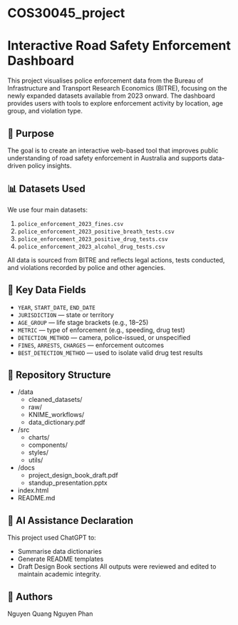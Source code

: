 # COS30045_project
# Interactive Road Safety Enforcement Dashboard

This project visualises police enforcement data from the Bureau of Infrastructure and Transport Research Economics (BITRE), focusing on the newly expanded datasets available from 2023 onward. The dashboard provides users with tools to explore enforcement activity by location, age group, and violation type.

## 🚀 Purpose

The goal is to create an interactive web-based tool that improves public understanding of road safety enforcement in Australia and supports data-driven policy insights.

## 📊 Datasets Used

We use four main datasets:
1. `police_enforcement_2023_fines.csv`
2. `police_enforcement_2023_positive_breath_tests.csv`
3. `police_enforcement_2023_positive_drug_tests.csv`
4. `police_enforcement_2023_alcohol_drug_tests.csv`

All data is sourced from BITRE and reflects legal actions, tests conducted, and violations recorded by police and other agencies.

## 📘 Key Data Fields

- `YEAR`, `START_DATE`, `END_DATE`
- `JURISDICTION` — state or territory
- `AGE_GROUP` — life stage brackets (e.g., 18–25)
- `METRIC` — type of enforcement (e.g., speeding, drug test)
- `DETECTION_METHOD` — camera, police-issued, or unspecified
- `FINES`, `ARRESTS`, `CHARGES` — enforcement outcomes
- `BEST_DETECTION_METHOD` — used to isolate valid drug test results

## 📁 Repository Structure

- /data
  - cleaned_datasets/
  - raw/
  - KNIME_workflows/
  - data_dictionary.pdf
- /src
  - charts/
  - components/
  - styles/
  - utils/
- /docs
  - project_design_book_draft.pdf
  - standup_presentation.pptx
- index.html
- README.md

## 🧠 AI Assistance Declaration

This project used ChatGPT to:
- Summarise data dictionaries
- Generate README templates
- Draft Design Book sections
All outputs were reviewed and edited to maintain academic integrity.

## 👥 Authors
Nguyen Quang Nguyen Phan

